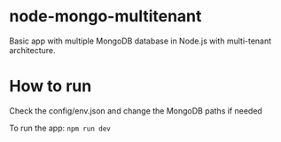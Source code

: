 # node-mongo-multitenant
Basic app with multiple MongoDB database in Node.js with multi-tenant architecture.

# How to run
Check the config/env.json and change the MongoDB paths if needed

To run the app: 
`npm run dev`
